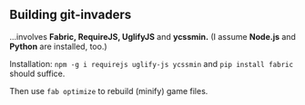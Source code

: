 ## Building git-invaders
...involves **Fabric, RequireJS, UglifyJS** and **ycssmin.**
(I assume **Node.js** and **Python** are installed, too.)

Installation:
`npm -g i requirejs uglify-js ycssmin`
and
`pip install fabric`
should suffice.

Then use `fab optimize` to rebuild (minify) game files.
